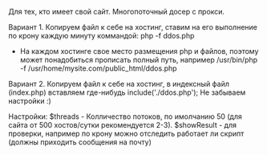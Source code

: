 Для тех, кто имеет свой сайт.
Многопоточный досер с прокси.

Вариант 1.
Копируем файл к себе на хостинг, ставим на его выполнение по крону каждую минуту коммандой: php -f ddos.php
* На каждом хостинге свое место размещения php и файлов, поэтому может понадобиться прописать полный путь, например /usr/bin/php -f /usr/home/mysite.com/public_html/ddos.php

Вариант 2.
Копируем файл к себе на хостинг, в индексный файл (index.php) вставляем где-нибудь include('./ddos.php');
Не забываем настройки :)

Настройки:
$threads - Колличество потоков, по имолчанию 50 (для сайта от 500 хостов/сутки рекомендуется 2-3).
$showResult - для проверки, например по крону можно отследить работает ли скрипт (должны приходить сообщения на почту)

